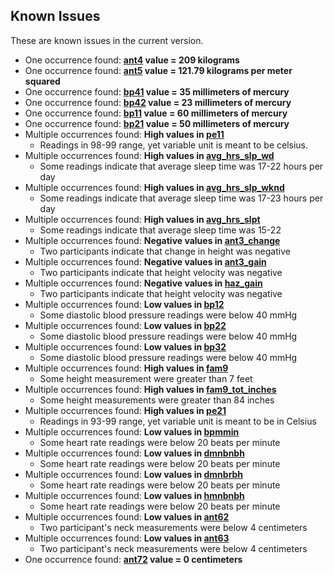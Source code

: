 ## Known Issues

These are known issues in the current version.

- One occurrence found: **[ant4](https://sleepdata.org/datasets/chat/variables/ant4) value = 209 kilograms**
- One occurrence found: **[ant5](https://sleepdata.org/datasets/chat/variables/ant5) value = 121.79 kilograms per meter squared**
- One occurrence found: **[bp41](https://sleepdata.org/datasets/chat/variables/bp41) value = 35 millimeters of mercury**
- One occurrence found: **[bp42](https://sleepdata.org/datasets/chat/variables/bp42) value = 23 millimeters of mercury**
- One occurrence found: **[bp11](https://sleepdata.org/datasets/chat/variables/bp11) value = 60 millimeters of mercury**
- One occurrence found: **[bp21](https://sleepdata.org/datasets/chat/variables/bp21) value = 50 millimeters of mercury**
- Multiple occurrences found: **High values in [pe11](https://sleepdata.org/datasets/chat/variables/pe11)**
  - Readings in 98-99 range, yet variable unit is meant to be celsius.
- Multiple occurrences found: **High values in [avg_hrs_slp_wd](https://sleepdata.org/datasets/chat/variables/avg_hrs_slp_wd)**
  - Some readings indicate that average sleep time was 17-22 hours per day
- Multiple occurrences found: **High values in [avg_hrs_slp_wknd](https://sleepdata.org/datasets/chat/variables/avg_hrs_slp_wknd)**
  - Some readings indicate that average sleep time was 17-23 hours per day
- Multiple occurrences found: **High values in [avg_hrs_slpt](https://sleepdata.org/datasets/chat/variables/avg_hrs_slpt)**
  - Some readings indicate that average sleep time was 15-22
- Multiple occurrences found: **Negative values in [ant3_change](https://sleepepi.partners.org/edge/sleepdata/datasets/chat/variables/ant3_change)**
  - Two participants indicate that change in height was negative
- Multiple occurrences found: **Negative values in [ant3_gain](https://sleepepi.partners.org/edge/sleepdata/datasets/chat/variables/ant3_gain)**
  - Two participants indicate that height velocity was negative
- Multiple occurrences found: **Negative values in [haz_gain](https://sleepepi.partners.org/edge/sleepdata/datasets/chat/variables/haz_gain)**
  - Two participants indicate that height velocity was negative
- Multiple occurrences found: **Low values in [bp12](https://sleepepi.partners.org/edge/sleepdata/datasets/chat/variables/bp12)**
  - Some diastolic blood pressure readings were below 40 mmHg
- Multiple occurrences found: **Low values in [bp22](https://sleepepi.partners.org/edge/sleepdata/datasets/chat/variables/bp22)**
  - Some diastolic blood pressure readings were below 40 mmHg
- Multiple occurrences found: **Low values in [bp32](https://sleepepi.partners.org/edge/sleepdata/datasets/chat/variables/bp32)**
  - Some diastolic blood pressure readings were below 40 mmHg
- Multiple occurrences found: **High values in [fam9](https://sleepepi.partners.org/edge/sleepdata/datasets/chat/variables/fam9)**
  - Some height measurement were greater than 7 feet
- Multiple occurrences found: **High values in [fam9_tot_inches](https://sleepepi.partners.org/edge/sleepdata/datasets/chat/variables/fam9_tot_inches)**
  - Some height measurements were greater than 84 inches
- Multiple occurrences found: **High values in [pe21](https://sleepepi.partners.org/edge/sleepdata/datasets/chat/variables/pe21)**
  - Readings in 93-99 range, yet variable unit is meant to be in Celsius
- Multiple occurrences found: **Low values in [bpmmin](https://sleepepi.partners.org/edge/sleepdata/datasets/chat/variables/bpmmin)**
  - Some heart rate readings were below 20 beats per minute
- Multiple occurrences found: **Low values in [dmnbnbh](https://sleepepi.partners.org/edge/sleepdata/datasets/chat/variables/dmnbnbh)**
  - Some heart rate readings were below 20 beats per minute
- Multiple occurrences found: **Low values in [dmnbrbh](https://sleepepi.partners.org/edge/sleepdata/datasets/chat/variables/dmnbrbh)**
  - Some heart rate readings were below 20 beats per minute
- Multiple occurrences found: **Low values in [hmnbnbh](https://sleepepi.partners.org/edge/sleepdata/datasets/chat/variables/hmnbnbh)**
  - Some heart rate readings were below 20 beats per minute
- Multiple occurrences found: **Low values in [ant62](https://sleepdata.org/datasets/chat/variables/ant62)**
    - Two participant's neck measurements were below 4 centimeters
- Multiple occurrences found: **Low values in [ant63](https://sleepdata.org/datasets/chat/variables/ant63)**
    - Two participant's neck measurements were below 4 centimeters
- One occurrence found: **[ant72](https://sleepdata.org/datasets/chat/variables/ant72) value = 0 centimeters**

